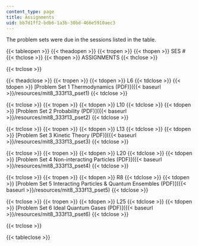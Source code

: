 ```yaml
---
content_type: page
title: Assignments
uid: bb7d1ff2-bdb6-1a3b-30bd-466e5910aec3
---
```


The problem sets were due in the sessions listed in the table.

{{< tableopen >}}
{{< theadopen >}}
{{< tropen >}}
{{< thopen >}}
SES #
{{< thclose >}}
{{< thopen >}}
ASSIGNMENTS
{{< thclose >}}

{{< trclose >}}

{{< theadclose >}}
{{< tropen >}}
{{< tdopen >}}
L6
{{< tdclose >}}
{{< tdopen >}}
[Problem Set 1 Thermodynamics (PDF)]({{< baseurl >}}/resources/mit8_333f13_pset1)
{{< tdclose >}}

{{< trclose >}}
{{< tropen >}}
{{< tdopen >}}
L10
{{< tdclose >}}
{{< tdopen >}}
[Problem Set 2 Probability (PDF)]({{< baseurl >}}/resources/mit8_333f13_pset2)
{{< tdclose >}}

{{< trclose >}}
{{< tropen >}}
{{< tdopen >}}
L13
{{< tdclose >}}
{{< tdopen >}}
[Problem Set 3 Kinetic Theory (PDF)]({{< baseurl >}}/resources/mit8_333f13_pset3)
{{< tdclose >}}

{{< trclose >}}
{{< tropen >}}
{{< tdopen >}}
L20
{{< tdclose >}}
{{< tdopen >}}
[Problem Set 4 Non-interacting Particles (PDF)]({{< baseurl >}}/resources/mit8_333f13_pset4)
{{< tdclose >}}

{{< trclose >}}
{{< tropen >}}
{{< tdopen >}}
R8
{{< tdclose >}}
{{< tdopen >}}
[Problem Set 5 Interacting Particles & Quantum Ensembles (PDF)]({{< baseurl >}}/resources/mit8_333f13_pset5)
{{< tdclose >}}

{{< trclose >}}
{{< tropen >}}
{{< tdopen >}}
L25
{{< tdclose >}}
{{< tdopen >}}
[Problem Set 6 Ideal Quantum Gases (PDF)]({{< baseurl >}}/resources/mit8_333f13_pset6)
{{< tdclose >}}

{{< trclose >}}

{{< tableclose >}}
